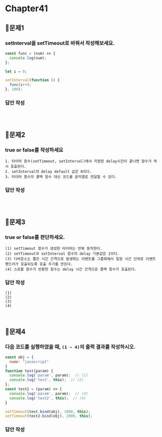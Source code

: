 # Chapter41
## 📌문제1
### setInterval을 setTimeout로 바꿔서 작성해보세요.
```js
const func = (num) => {
  console.log(num);
};

let i = 0;

setInterval(function () {
  func(i++);
}, 100);

```
### 답안 작성
```
```

<br>

## 📌문제2
### true or false를 작성하세요
```
1. 타이머 함수(setTimeout, setInterval)에서 지정한 delay시간이 끝나면 함수가 즉시 호출된다. 
2. setInterval의 delay default 값은 0이다.
3. 타이머 함수의 콜백 함수 대신 코드를 문자열로 전달할 수 있다.
```
### 답안 작성
```
```

<br>

## 📌문제3

### true or false를 판단하세요.
```
(1) setTimeout 함수가 생성한 타이머는 반복 동작한다.
(2) setTimeout과 setInterval 함수의 delay 기본값은 1이다.
(3) 디바운스는 짧은 시간 간격으로 발생하는 이벤트를 그룹화해서 일정 시간 단위로 이벤트 핸드러가 호출되도록 호출 주기를 만든다.
(4) 스로틀 함수가 반환한 함수는 delay 시간 간격으로 콜백 함수가 호출된다.
```
### 답안 작성
```
(1) 
(2) 
(3) 
(4) 
```

<br>

## 📌문제4
### 다음 코드를 실행하였을 때, `(1 ~ 4)`의 출력 결과를 작성하시오.
```js
const obj = {
  name: "javascript"
}
function test(param) {
  console.log('param', param);  // (1)
  console.log('test', this);  // (2)
};
const test2 = (param) => {
  console.log('param', param);  // (3)
  console.log('test2', this);  // (4)
}

setTimeout(test.bind(obj), 1000, this);
setTimeout(test2.bind(obj), 2000, this);
```
### 답안 작성
```
```

<br>
